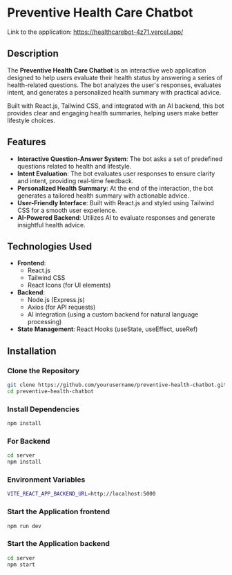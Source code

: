 # Preventive Health Care Chatbot
Link to the application: https://healthcarebot-4z71.vercel.app/
## Description

The **Preventive Health Care Chatbot** is an interactive web application designed to help users evaluate their health status by answering a series of health-related questions. The bot analyzes the user's responses, evaluates intent, and generates a personalized health summary with practical advice.

Built with React.js, Tailwind CSS, and integrated with an AI backend, this bot provides clear and engaging health summaries, helping users make better lifestyle choices.

## Features

- **Interactive Question-Answer System**: The bot asks a set of predefined questions related to health and lifestyle.
- **Intent Evaluation**: The bot evaluates user responses to ensure clarity and intent, providing real-time feedback.
- **Personalized Health Summary**: At the end of the interaction, the bot generates a tailored health summary with actionable advice.
- **User-Friendly Interface**: Built with React.js and styled using Tailwind CSS for a smooth user experience.
- **AI-Powered Backend**: Utilizes AI to evaluate responses and generate insightful health advice.

## Technologies Used

- **Frontend**: 
  - React.js
  - Tailwind CSS
  - React Icons (for UI elements)
- **Backend**:
  - Node.js (Express.js)
  - Axios (for API requests)
  - AI integration (using a custom backend for natural language processing)
- **State Management**: React Hooks (useState, useEffect, useRef)

## Installation

### Clone the Repository

```bash
git clone https://github.com/yourusername/preventive-health-chatbot.git
cd preventive-health-chatbot
```
### Install Dependencies
``` bash
npm install
```
### For Backend
``` bash
cd server
npm install
```
### Environment Variables
``` bash
VITE_REACT_APP_BACKEND_URL=http://localhost:5000
```
### Start the Application frontend
``` bash
npm run dev
```
### Start the Application backend
``` bash
cd server
npm start
```



